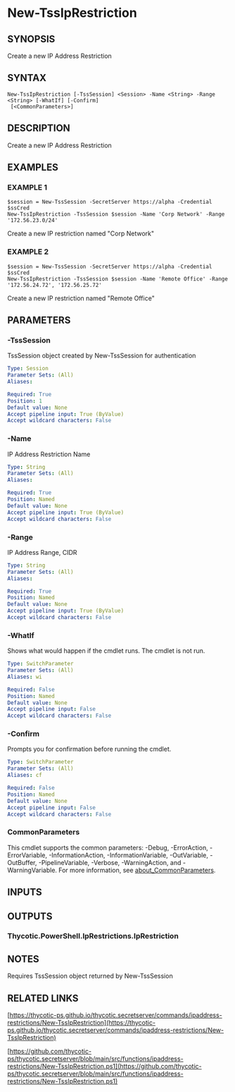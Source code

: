 # New-TssIpRestriction

## SYNOPSIS
Create a new IP Address Restriction

## SYNTAX

```
New-TssIpRestriction [-TssSession] <Session> -Name <String> -Range <String> [-WhatIf] [-Confirm]
 [<CommonParameters>]
```

## DESCRIPTION
Create a new IP Address Restriction

## EXAMPLES

### EXAMPLE 1
```
$session = New-TssSession -SecretServer https://alpha -Credential $ssCred
New-TssIpRestriction -TssSession $session -Name 'Corp Network' -Range '172.56.23.0/24'
```

Create a new IP restriction named "Corp Network"

### EXAMPLE 2
```
$session = New-TssSession -SecretServer https://alpha -Credential $ssCred
New-TssIpRestriction -TssSession $session -Name 'Remote Office' -Range '172.56.24.72', '172.56.25.72'
```

Create a new IP restriction named "Remote Office"

## PARAMETERS

### -TssSession
TssSession object created by New-TssSession for authentication

```yaml
Type: Session
Parameter Sets: (All)
Aliases:

Required: True
Position: 1
Default value: None
Accept pipeline input: True (ByValue)
Accept wildcard characters: False
```

### -Name
IP Address Restriction Name

```yaml
Type: String
Parameter Sets: (All)
Aliases:

Required: True
Position: Named
Default value: None
Accept pipeline input: True (ByValue)
Accept wildcard characters: False
```

### -Range
IP Address Range, CIDR

```yaml
Type: String
Parameter Sets: (All)
Aliases:

Required: True
Position: Named
Default value: None
Accept pipeline input: True (ByValue)
Accept wildcard characters: False
```

### -WhatIf
Shows what would happen if the cmdlet runs.
The cmdlet is not run.

```yaml
Type: SwitchParameter
Parameter Sets: (All)
Aliases: wi

Required: False
Position: Named
Default value: None
Accept pipeline input: False
Accept wildcard characters: False
```

### -Confirm
Prompts you for confirmation before running the cmdlet.

```yaml
Type: SwitchParameter
Parameter Sets: (All)
Aliases: cf

Required: False
Position: Named
Default value: None
Accept pipeline input: False
Accept wildcard characters: False
```

### CommonParameters
This cmdlet supports the common parameters: -Debug, -ErrorAction, -ErrorVariable, -InformationAction, -InformationVariable, -OutVariable, -OutBuffer, -PipelineVariable, -Verbose, -WarningAction, and -WarningVariable. For more information, see [about_CommonParameters](http://go.microsoft.com/fwlink/?LinkID=113216).

## INPUTS

## OUTPUTS

### Thycotic.PowerShell.IpRestrictions.IpRestriction
## NOTES
Requires TssSession object returned by New-TssSession

## RELATED LINKS

[https://thycotic-ps.github.io/thycotic.secretserver/commands/ipaddress-restrictions/New-TssIpRestriction](https://thycotic-ps.github.io/thycotic.secretserver/commands/ipaddress-restrictions/New-TssIpRestriction)

[https://github.com/thycotic-ps/thycotic.secretserver/blob/main/src/functions/ipaddress-restrictions/New-TssIpRestriction.ps1](https://github.com/thycotic-ps/thycotic.secretserver/blob/main/src/functions/ipaddress-restrictions/New-TssIpRestriction.ps1)

